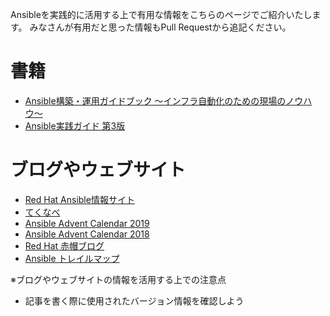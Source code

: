 Ansibleを実践的に活用する上で有用な情報をこちらのページでご紹介いたします。
みなさんが有用だと思った情報もPull Requestから追記ください。

# 書籍
- [Ansible構築・運用ガイドブック 〜インフラ自動化のための現場のノウハウ〜](https://www.amazon.co.jp/dp/4839969388/)
- [Ansible実践ガイド 第3版](https://www.amazon.co.jp/dp/4295007641/)

# ブログやウェブサイト
- [Red Hat Ansible情報サイト](https://www.redhat.com/ja/explore/ansible)
- [てくなべ](https://tekunabe.hatenablog.jp/)
- [Ansible Advent Calendar 2019](https://qiita.com/advent-calendar/2019/ansible)
- [Ansible Advent Calendar 2018](https://qiita.com/advent-calendar/2018/ansible)
- [Red Hat 赤帽ブログ](https://rheb.hatenablog.com/archive/category/Ansible)
- [Ansible トレイルマップ](https://www.redhat.com/ja/explore/ansible/trailmap)


※ブログやウェブサイトの情報を活用する上での注意点
- 記事を書く際に使用されたバージョン情報を確認しよう


